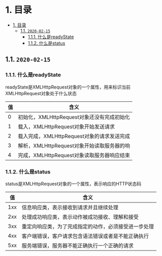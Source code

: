 
# 1. 目录
<!-- TOC -->

- [1. 目录](#1-%e7%9b%ae%e5%bd%95)
  - [1.1. `2020-02-15`](#11-2020-02-15)
    - [1.1.1. 什么是readyState](#111-%e4%bb%80%e4%b9%88%e6%98%afreadystate)
    - [1.1.2. 什么是status](#112-%e4%bb%80%e4%b9%88%e6%98%afstatus)

<!-- /TOC -->

## 1.1. `2020-02-15`

### 1.1.1. 什么是readyState

readyState是XMLHttpRequest对象的一个属性，用来标识当前XMLHttpRequest对象处于什么状态

|值|含义
|---|---
|0|初始化，XMLHttpRequest对象还没有完成初始化
|1|载入，XMLHttpRequest对象开始发送请求
|2|载入完成，XMLHttpRequest对象的请求发送完成
|3|解析，XMLHttpRequest对象开始读取服务器的响
|4|完成，XMLHttpRequest对象读取服务器响应结束

### 1.1.2. 什么是status

status是XMLHttpRequest对象的一个属性，表示响应的HTTP状态码

|值|含义
|---|---
|1xx|信息响应类，表示接收到请求并且继续处理
|2xx|处理成功响应类，表示动作被成功接收、理解和接受
|3xx|重定向响应类，为了完成指定的动作，必须接受进一步处理
|4xx|客户端错误，客户请求包含语法错误或者是不能正确执行
|5xx|服务端错误，服务器不能正确执行一个正确的请求
